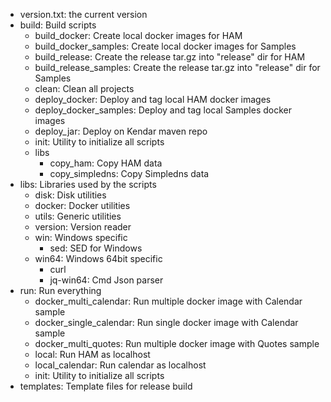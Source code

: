 * version.txt: the current version
* build: Build scripts
    * build_docker: Create local docker images for HAM
    * build_docker_samples: Create local docker images for Samples
    * build_release: Create the release tar.gz into "release" dir for HAM
    * build_release_samples: Create the release tar.gz into "release" dir for Samples
    * clean: Clean all projects
    * deploy_docker: Deploy and tag local HAM docker images
    * deploy_docker_samples: Deploy and tag local Samples docker images
    * deploy_jar: Deploy on Kendar maven repo
    * init: Utility to initialize all scripts
    * libs
      * copy_ham: Copy HAM data
      * copy_simpledns: Copy Simpledns data
* libs: Libraries used by the scripts
  * disk: Disk utilities
  * docker: Docker utilities
  * utils: Generic utilities
  * version: Version reader
  * win: Windows specific
    * sed: SED for Windows
  * win64: Windows 64bit specific
    * curl
    * jq-win64: Cmd Json parser
* run: Run everything
  * docker_multi_calendar: Run multiple docker image with Calendar sample
  * docker_single_calendar: Run single docker image with Calendar sample
  * docker_multi_quotes: Run multiple docker image with Quotes sample
  * local: Run HAM as localhost
  * local_calendar: Run calendar as localhost
  * init: Utility to initialize all scripts
* templates: Template files for release build